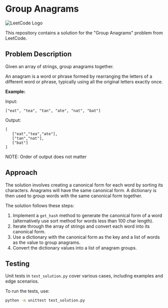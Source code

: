 # Group Anagrams

![LeetCode Logo](https://leetcode.com/favicon.ico)

This repository contains a solution for the "Group Anagrams" problem from LeetCode.

## Problem Description

Given an array of strings, group anagrams together.

An anagram is a word or phrase formed by rearranging the letters of a different word or phrase, typically using all the original letters exactly once.

**Example:**

Input:
```
["eat", "tea", "tan", "ate", "nat", "bat"]
```

Output:
```
[
   ["eat","tea","ate"],
   ["tan","nat"],
   ["bat"]
]
```
NOTE: Order of output does not matter

## Approach

The solution involves creating a canonical form for each word by sorting its characters. Anagrams will have the same canonical form. A dictionary is then used to group words with the same canonical form together.

The solution follows these steps:
1. Implement a `get_hash` method to generate the canonical form of a word (alternatively use sort method for words less than 100 char length).
2. Iterate through the array of strings and convert each word into its canonical form.
3. Use a dictionary with the canonical form as the key and a list of words as the value to group anagrams.
4. Convert the dictionary values into a list of anagram groups.

## Testing

Unit tests in `test_solution.py` cover various cases, including examples and edge scenarios.

To run the tests, use:

```bash
python -m unittest test_solution.py
